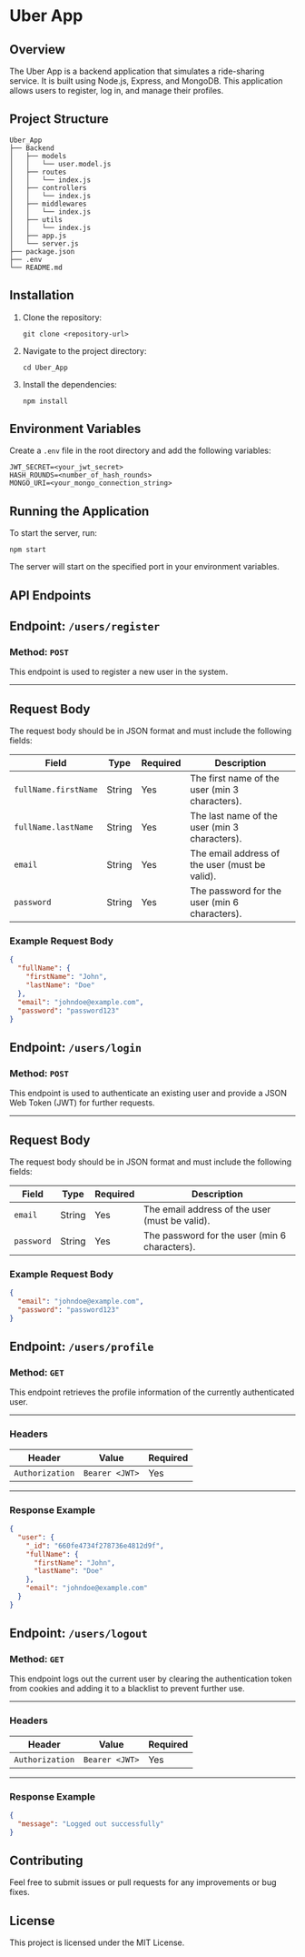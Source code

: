 # Uber App

## Overview
The Uber App is a backend application that simulates a ride-sharing service. It is built using Node.js, Express, and MongoDB. This application allows users to register, log in, and manage their profiles.

## Project Structure
```
Uber_App
├── Backend
│   ├── models
│   │   └── user.model.js
│   ├── routes
│   │   └── index.js
│   ├── controllers
│   │   └── index.js
│   ├── middlewares
│   │   └── index.js
│   ├── utils
│   │   └── index.js
│   ├── app.js
│   └── server.js
├── package.json
├── .env
└── README.md
```

## Installation
1. Clone the repository:
   ```
   git clone <repository-url>
   ```
2. Navigate to the project directory:
   ```
   cd Uber_App
   ```
3. Install the dependencies:
   ```
   npm install
   ```

## Environment Variables
Create a `.env` file in the root directory and add the following variables:
```
JWT_SECRET=<your_jwt_secret>
HASH_ROUNDS=<number_of_hash_rounds>
MONGO_URI=<your_mongo_connection_string>
```

## Running the Application
To start the server, run:
```
npm start
```
The server will start on the specified port in your environment variables.

## API Endpoints

## Endpoint: `/users/register`

### Method: `POST`

This endpoint is used to register a new user in the system.

---

## Request Body

The request body should be in JSON format and must include the following fields:

| Field               | Type   | Required | Description                                      |
|---------------------|--------|----------|--------------------------------------------------|
| `fullName.firstName`| String | Yes      | The first name of the user (min 3 characters).  |
| `fullName.lastName` | String | Yes      | The last name of the user (min 3 characters).   |
| `email`             | String | Yes      | The email address of the user (must be valid).  |
| `password`          | String | Yes      | The password for the user (min 6 characters).   |

### Example Request Body

```json
{
  "fullName": {
    "firstName": "John",
    "lastName": "Doe"
  },
  "email": "johndoe@example.com",
  "password": "password123"
}
```

## Endpoint: `/users/login`

### Method: `POST`

This endpoint is used to authenticate an existing user and provide a JSON Web Token (JWT) for further requests.

---

## Request Body

The request body should be in JSON format and must include the following fields:

| Field      | Type   | Required | Description                                      |
|------------|--------|----------|--------------------------------------------------|
| `email`    | String | Yes      | The email address of the user (must be valid).  |
| `password` | String | Yes      | The password for the user (min 6 characters).   |

### Example Request Body

```json
{
  "email": "johndoe@example.com",
  "password": "password123"
}
```

## Endpoint: `/users/profile`

### Method: `GET`

This endpoint retrieves the profile information of the currently authenticated user.

---

### Headers

| Header         | Value              | Required |
|----------------|--------------------|----------|
| `Authorization`| `Bearer <JWT>`     | Yes      |

---

### Response Example

```json
{
  "user": {
    "_id": "660fe4734f278736e4812d9f",
    "fullName": {
      "firstName": "John",
      "lastName": "Doe"
    },
    "email": "johndoe@example.com"
  }
}
```

## Endpoint: `/users/logout`

### Method: `GET`

This endpoint logs out the current user by clearing the authentication token from cookies and adding it to a blacklist to prevent further use.

---

### Headers

| Header         | Value              | Required |
|----------------|--------------------|----------|
| `Authorization`| `Bearer <JWT>`     | Yes      |

---

### Response Example

```json
{
  "message": "Logged out successfully"
}
```

## Contributing
Feel free to submit issues or pull requests for any improvements or bug fixes.

## License
This project is licensed under the MIT License.